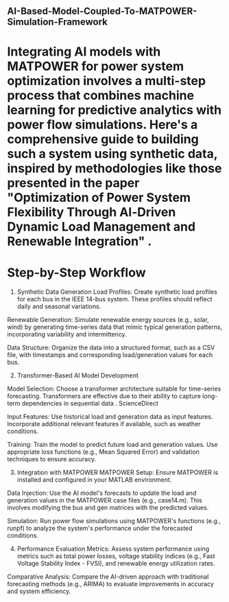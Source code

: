 ## AI-Based-Model-Coupled-To-MATPOWER-Simulation-Framework

# Integrating AI models with MATPOWER for power system optimization involves a multi-step process that combines machine learning for predictive analytics with power flow simulations. Here's a comprehensive guide to building such a system using synthetic data, inspired by methodologies like those presented in the paper "Optimization of Power System Flexibility Through AI‐Driven Dynamic Load Management and Renewable Integration" .

 
 # Step-by-Step Workflow

1. Synthetic Data Generation
Load Profiles: Create synthetic load profiles for each bus in the IEEE 14-bus system. These profiles should reflect daily and seasonal variations.

Renewable Generation: Simulate renewable energy sources (e.g., solar, wind) by generating time-series data that mimic typical generation patterns, incorporating variability and intermittency.

Data Structure: Organize the data into a structured format, such as a CSV file, with timestamps and corresponding load/generation values for each bus.

2. Transformer-Based AI Model Development

Model Selection: Choose a transformer architecture suitable for time-series forecasting. Transformers are effective due to their ability to capture long-term dependencies in sequential data .
ScienceDirect

Input Features: Use historical load and generation data as input features. Incorporate additional relevant features if available, such as weather conditions.

Training: Train the model to predict future load and generation values. Use appropriate loss functions (e.g., Mean Squared Error) and validation techniques to ensure accuracy.

3. Integration with MATPOWER
MATPOWER Setup: Ensure MATPOWER is installed and configured in your MATLAB environment.

Data Injection: Use the AI model's forecasts to update the load and generation values in the MATPOWER case files (e.g., case14.m). This involves modifying the bus and gen matrices with the predicted values.

Simulation: Run power flow simulations using MATPOWER's functions (e.g., runpf) to analyze the system's performance under the forecasted conditions.

4. Performance Evaluation
Metrics: Assess system performance using metrics such as total power losses, voltage stability indices (e.g., Fast Voltage Stability Index - FVSI), and renewable energy utilization rates.

Comparative Analysis: Compare the AI-driven approach with traditional forecasting methods (e.g., ARIMA) to evaluate improvements in accuracy and system efficiency.

